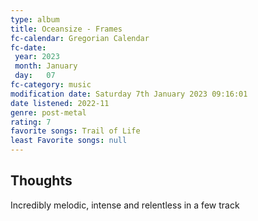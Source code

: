 ```yaml
---
type: album 
title: Oceansize - Frames
fc-calendar: Gregorian Calendar
fc-date: 
 year: 2023
 month: January
 day:   07
fc-category: music
modification date: Saturday 7th January 2023 09:16:01
date listened: 2022-11 
genre: post-metal
rating: 7
favorite songs: Trail of Life
least Favorite songs: null
---
```

## Thoughts

Incredibly melodic, intense and relentless in a few track